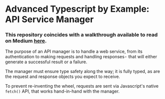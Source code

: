 # Advanced Typescript by Example: API Service Manager

### This repository coincides with a walkthrough available to read on Medium [here](https://medium.com/@rossbulat/advanced-typescript-by-example-api-service-manager-7ea591f5eba8).

The purpose of an API manager is to handle a web service, from its authentication to making requests and handling responses -  that will either generate a successful result or a failure.

The manager must ensure type safety along the way; it is fully typed, as are the request and response objects you expect to receive.

To prevent re-inventing the wheel, requests are sent via Javascript's native `fetch()` API, that works hand-in-hand with the manager.
